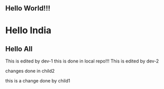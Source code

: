 ## Hello World!!!
# Hello India
## Hello All


This is edited by dev-1
this is done in local repo!!!
This is edited by dev-2
 
changes done in child2

this is a change done by child1

